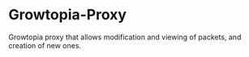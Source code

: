 # Growtopia-Proxy
Growtopia proxy that allows modification and viewing of packets, and creation of new ones.
